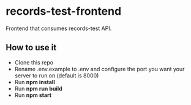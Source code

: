# records-test-frontend
Frontend that consumes records-test API. 

## How to use it
* Clone this repo
* Rename .env.example to .env and configure the port you want your server to run on (default is 8000)
* Run **npm install**
* Run **npm run build**
* Run **npm start**
